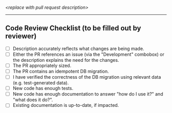 _\<replace with pull request description>_

---

## Code Review Checklist (to be filled out by reviewer)

- [ ] Description accurately reflects what changes are being made.
- [ ] Either the PR references an issue (via the "Development" combobox) or the description explains the need for the changes.
- [ ] The PR appropriately sized.
- [ ] The PR contains an idempotent DB migration.
- [ ] I have verified the correctness of the DB migration using relevant data (e.g. test-generated data).
- [ ] New code has enough tests.
- [ ] New code has enough documentation to answer "how do I use it?" and "what does it do?".
- [ ] Existing documentation is up-to-date, if impacted.
